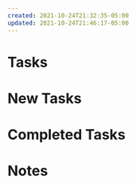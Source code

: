 ```yaml
---
created: 2021-10-24T21:32:35-05:00
updated: 2021-10-24T21:46:17-05:00
---
```


# Tasks

# New Tasks

# Completed Tasks

# Notes 

